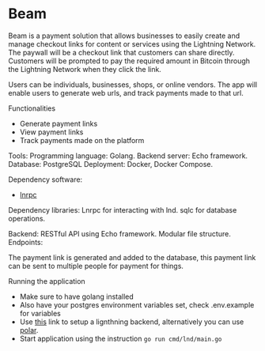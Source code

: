 # Beam

Beam is a payment solution that allows businesses to easily create and manage checkout links for content or services using the Lightning Network. The paywall will be a checkout link that customers can share directly. Customers will be prompted to pay the required amount in Bitcoin through the Lightning Network when they click the link.

Users can be individuals, businesses, shops, or online vendors. The app will enable users to generate web urls, and track payments made to that url.

Functionalities

- Generate payment links
- View payment links
- Track payments made on the platform

Tools:
Programming language: Golang. Backend server: Echo framework. Database: PostgreSQL Deployment: Docker, Docker Compose.

Dependency software:

- [lnrpc](github.com/lncm/lnd-rpc/v0.10.0/lnrpc)

Dependency libraries:
Lnrpc for interacting with lnd. sqlc for database operations.

Backend:
RESTful API using Echo framework. Modular file structure. Endpoints:

The payment link is generated and added to the database, this payment link can be sent to multiple people for payment for things.

Running the application

- Make sure to have golang installed
- Also have your postgres environment variables set, check .env.example for variables
- Use [this](https://medium.com/@bitstein/setting-up-a-bitcoin-lightning-network-test-environment-ab967167594a) link to setup a lignthning backend, alternatively you can use [polar](https://lightningpolar.com/).
- Start application using the instruction `go run cmd/lnd/main.go`
